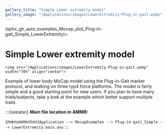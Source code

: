 ```yaml
---
gallery_title: "Simple Lower extremity model"
gallery_image: "/Applications/images/LowerExtremity-Plug-in-gait.webp"
---
```


(sphx_glr_auto_examples_Mocap_plot_Plug-in-gait_Simple_LowerExtremity)=

# Simple Lower extremity model


````{sidebar} **Example**
<img src="/Applications/images/LowerExtremity-Plug-in-gait.webp" width="70%" align="center">
````

Example of lower body MoCap model using the Plug-in-Gait marker protocol,
and walking on three typ4 force platforms. The model is fairly simple and a
good starting point for new users. If you plan to have many trials/subjects,
take a look at the example which better support multiple trails.



:::{seealso}
**Main file location in AMMR:**

{menuselection}`Application --> MocapExamples --> Plug-in-gait_Simple -->
LowerExtremity.main.any`
:::
